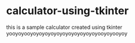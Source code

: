 # calculator-using-tkinter
this is a sample calculator created using tkinter
yooyoyooyoyoyoyoyoyoyoyoyoyoyoyooyoyooyoy
